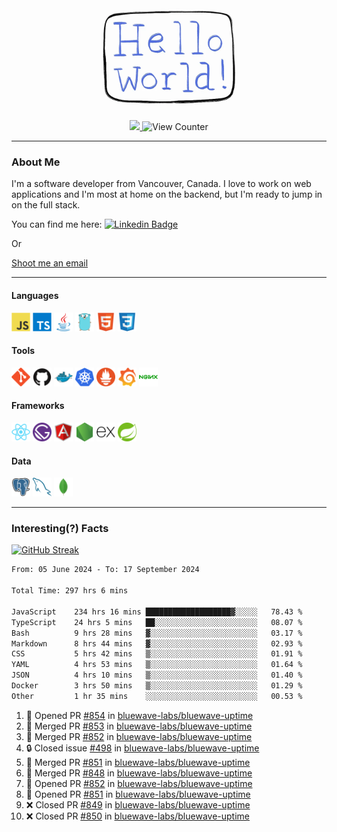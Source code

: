 <div align="center">
    <img src="./img/hello_world.webp" height="200px" width="">
    <div>
        <a href="https://www.linkedin.com/in/ajhollid">
            <img src="https://img.shields.io/badge/LinkedIn-blue"/>
        </a>
        <img src="https://komarev.com/ghpvc/?username=ajhollid&color=yellow" alt="View Counter">
    </div>
</div>

---

### About Me

I'm a software developer from Vancouver, Canada. I love to work on web applications and I'm most at home on the backend, but I'm ready to jump in on the full stack.

You can find me here: [![Linkedin Badge](https://img.shields.io/badge/-ajhollid-blue?style=flat&logo=Linkedin&logoColor=white)](https://www.linkedin.com/in/ajhollid)

Or

[Shoot me an email](mailto:ajhollid@gmail.com)

---

#### Languages

<div>
    <img src="./img/devicons/javascript-original.svg" width=30 height=30 alt="JavaScript">
    <img src="/img/devicons/typescript-original.svg" width=30 height=30 alt="TypeScript">
    <img src="./img/devicons/java-original.svg" width=30 height=30 alt="Java">
    <img src="./img/devicons/go-original.svg" width=30 height=30 alt="Golang">
    <img src="./img/devicons/html5-original.svg" width=30 height=30 alt="HTML 5">
    <img src="./img/devicons/css3-original.svg" width=30 height=30 alt="CSS 3">
</div>

#### Tools

<div>
    <img src="./img/devicons/git-original.svg" width=30 height=30 alt="Git">
    <img src="./img/devicons/github-original.svg" width=30 height=30 alt="Github">
    <img src="./img/devicons/docker-original.svg" width=30 
    height=30 alt="Docker">
    <img src="./img/devicons/kubernetes-original.svg" width=30 height=30 alt="K8">
    <img src="./img/devicons/prometheus-original.svg" width=30 height=30 alt="Prometheus">
    <img src="./img/devicons/grafana-original.svg" width=30 height=30 alt="Grafana">
    <img src="./img/devicons/nginx-original.svg" width=30 height=30 alt="Nginx">
</div>

#### Frameworks

<div>
    <img src="./img/devicons/react-original.svg" width=30 height=30 alt="React">
    <img src="./img/devicons/gatsby-original.svg" width=30 height=30 alt="Gatsby">
    <img src="./img/devicons/angularjs-original.svg" width=30 height=30 alt="AngularJS">
    <img src="./img/devicons/nodejs-original.svg" width=30 height=30 alt="NodeJS">
    <img src="./img/devicons/express-original.svg" width=30 height=30 alt="Express">
    <img src="./img/devicons/spring-original.svg" width=30 height=30 alt="Spring">
</div>

#### Data

<div>
    <img src="./img/devicons/postgresql-original.svg" width=30 height=30 alt="Postgresql">
    <img src="./img/devicons/mysql-original.svg" width=30 height=30 alt="Mysql">
    <img src="./img/devicons/mongodb-original.svg" width=30 height=30 alt="MongoDB">
</div>

---

### Interesting(?) Facts

[![GitHub Streak](http://github-readme-streak-stats.herokuapp.com?user=ajhollid)](https://git.io/streak-stats)

 <!--START_SECTION:waka-->

```txt
From: 05 June 2024 - To: 17 September 2024

Total Time: 297 hrs 6 mins

JavaScript    234 hrs 16 mins ███████████████████▓░░░░░   78.43 %
TypeScript    24 hrs 5 mins   ██░░░░░░░░░░░░░░░░░░░░░░░   08.07 %
Bash          9 hrs 28 mins   ▓░░░░░░░░░░░░░░░░░░░░░░░░   03.17 %
Markdown      8 hrs 44 mins   ▓░░░░░░░░░░░░░░░░░░░░░░░░   02.93 %
CSS           5 hrs 42 mins   ▒░░░░░░░░░░░░░░░░░░░░░░░░   01.91 %
YAML          4 hrs 53 mins   ▒░░░░░░░░░░░░░░░░░░░░░░░░   01.64 %
JSON          4 hrs 10 mins   ▒░░░░░░░░░░░░░░░░░░░░░░░░   01.40 %
Docker        3 hrs 50 mins   ▒░░░░░░░░░░░░░░░░░░░░░░░░   01.29 %
Other         1 hr 35 mins    ░░░░░░░░░░░░░░░░░░░░░░░░░   00.53 %
```

<!--END_SECTION:waka-->


<!--START_SECTION:activity-->
1. 💪 Opened PR [#854](https://github.com/bluewave-labs/bluewave-uptime/pull/854) in [bluewave-labs/bluewave-uptime](https://github.com/bluewave-labs/bluewave-uptime)
2. 🎉 Merged PR [#853](https://github.com/bluewave-labs/bluewave-uptime/pull/853) in [bluewave-labs/bluewave-uptime](https://github.com/bluewave-labs/bluewave-uptime)
3. 🎉 Merged PR [#852](https://github.com/bluewave-labs/bluewave-uptime/pull/852) in [bluewave-labs/bluewave-uptime](https://github.com/bluewave-labs/bluewave-uptime)
4. 🔒 Closed issue [#498](https://github.com/bluewave-labs/bluewave-uptime/issues/498) in [bluewave-labs/bluewave-uptime](https://github.com/bluewave-labs/bluewave-uptime)
5. 🎉 Merged PR [#851](https://github.com/bluewave-labs/bluewave-uptime/pull/851) in [bluewave-labs/bluewave-uptime](https://github.com/bluewave-labs/bluewave-uptime)
6. 🎉 Merged PR [#848](https://github.com/bluewave-labs/bluewave-uptime/pull/848) in [bluewave-labs/bluewave-uptime](https://github.com/bluewave-labs/bluewave-uptime)
7. 💪 Opened PR [#852](https://github.com/bluewave-labs/bluewave-uptime/pull/852) in [bluewave-labs/bluewave-uptime](https://github.com/bluewave-labs/bluewave-uptime)
8. 💪 Opened PR [#851](https://github.com/bluewave-labs/bluewave-uptime/pull/851) in [bluewave-labs/bluewave-uptime](https://github.com/bluewave-labs/bluewave-uptime)
9. ❌ Closed PR [#849](https://github.com/bluewave-labs/bluewave-uptime/pull/849) in [bluewave-labs/bluewave-uptime](https://github.com/bluewave-labs/bluewave-uptime)
10. ❌ Closed PR [#850](https://github.com/bluewave-labs/bluewave-uptime/pull/850) in [bluewave-labs/bluewave-uptime](https://github.com/bluewave-labs/bluewave-uptime)
<!--END_SECTION:activity-->
